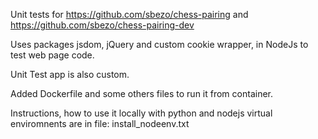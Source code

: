 Unit tests for https://github.com/sbezo/chess-pairing and https://github.com/sbezo/chess-pairing-dev 

Uses packages jsdom, jQuery and custom cookie wrapper, in NodeJs to test web page code.

Unit Test app is also custom.

Added Dockerfile and some others files to run it from container.

Instructions, how to use it locally with python and nodejs virtual enviromnents are in file: install_nodeenv.txt
